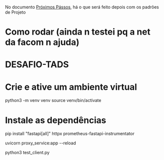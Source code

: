 No documento [Próximos Pássos](https://github.com/CaioTome/DESAFIO-TADS/blob/main/NextSteps.md), há o que será feito depois com os padrões de Projeto

# Como rodar (ainda n testei pq a net da facom n ajuda)
# DESAFIO-TADS
# Crie e ative um ambiente virtual
python3 -m venv venv
source venv/bin/activate

# Instale as dependências
pip install "fastapi[all]" httpx prometheus-fastapi-instrumentator

uvicorn proxy_service:app --reload

python3 test_client.py

